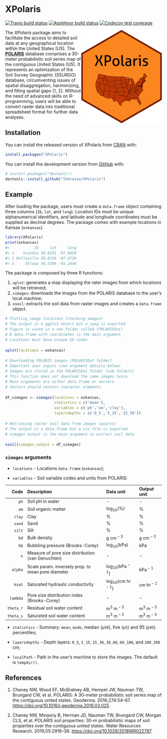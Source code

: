 
<!-- README.md is generated from README.Rmd. Please edit that file -->

# XPolaris

<!-- badges: start -->

[![Travis build
status](https://travis-ci.com/lhmrosso/XPolaris.svg?branch=master)](https://travis-ci.com/lhmrosso/XPolaris)
[![AppVeyor build
status](https://ci.appveyor.com/api/projects/status/github/lhmrosso/XPolaris?branch=master&svg=true)](https://ci.appveyor.com/project/lhmrosso/XPolaris)
[![Codecov test
coverage](https://codecov.io/gh/lhmrosso/XPolaris/branch/master/graph/badge.svg)](https://codecov.io/gh/lhmrosso/XPolaris?branch=master)
<!-- badges: end -->

<img src="man/figures/xpolaris.png" height="300" align="right"/>

The *XPolaris* package aims to facilitate the access to detailed soil
data at any geographical location within the United States (US). The
[**POLARIS**](http://hydrology.cee.duke.edu/POLARIS/) database comprises
a 30-meter probabilistic soil series map of the contiguous United States
(US). It represents an optimization of the Soil Survey Geographic
(SSURGO) database, circumventing issues of spatial disaggregation,
harmonizing, and filling spatial gaps \[1, 2\]. Without the need of
advanced skills on R-programming, users will be able to convert raster
data into traditional spreadsheet format for further data analyses.

## Installation

You can install the released version of XPolaris from
[CRAN](https://CRAN.R-project.org) with:

``` r
install.packages("XPolaris")
```

You can install the development version from
[GitHub](https://github.com/) with:

``` r
# install.packages("devtools")
devtools::install_github("lhmrosso/XPolaris")
```

## Example

After loading the package, users must create a `data.frame` object
containing three columns (`ID`, `lat`, and `long`). Location IDs must be
unique alphanumerical identifiers, and latitude and longitude
coordinates must be supplied as decimal degrees. The package comes with
example locations in Kansas (`exkansas`).

``` r
library(XPolaris)
print(exkansas)
#>           ID     lat     long
#> 1    Scandia 39.8291 -97.8458
#> 2 Belleville 39.8158 -97.6720
#> 3     Ottawa 38.5398 -95.2446
```

The package is composed by three R functions:  
1) `xplot`: generates a map displaying the rater images from which
locations will be retrieved;  
2) `ximages`: downloads the images from the POLARIS database to the
user’s local machine;  
3) `xsoil`: extracts the soil data from raster images and creates a
`data.frame` object.

``` r
# Plotting image locations (checking images)
# The output is a ggplot object but a jpeg is exported
# Figure is saved in a new folder called (POLARISOut)
# A data.frame with coordinates is the main argument
# Locations must have unique ID codes

xplot(locations = exkansas)

# Downloading POLARIS images (POLARISOut folder)
# Important user inputs (see argument details below)
# Images are stored in the POLARISOut folder (sub-folders)
# This function does not download the same images twice
# Main arguments are either data.frame or vectors
# Vectors should contain character elements

df_ximages <- ximages(locations = exkansas,
                      statistics = c('mean'),
                      variables = c('ph','om','clay'),
                      layersdepths = c('0_5','5_15','15_30'))

# Retrieving raster soil data from images (points)
# The output is a data.frame but a csv file is exported
# ximages output is the main argument to extract soil data

xsoil(ximages_output = df_ximages)
```

### `ximages` arguments

-   `locations` - Locations `data.frame` (`exkansas`);

-   `variables` - Soil variable codes and units from POLARIS:

|      Code | Description                                        | Data unit                              | Output unit                    |
|----------:|:---------------------------------------------------|:---------------------------------------|:-------------------------------|
|      `ph` | Soil pH in water                                   | \-                                     | \-                             |
|      `om` | Soil organic matter                                | log<sub>10</sub>(%)                    | %                              |
|    `clay` | Clay                                               | %                                      | %                              |
|    `sand` | Sand                                               | %                                      | %                              |
|    `silt` | Silt                                               | %                                      | %                              |
|      `bd` | Bulk density                                       | g cm<sup> − 3</sup>                    | g cm<sup> − 3</sup>            |
|      `hb` | Bubbling pressure (Brooks-Corey)                   | log<sub>10</sub>(kPa)                  | kPa                            |
|       `n` | Measure of pore size distribution (van Genuchten)  | \-                                     | \-                             |
|   `alpha` | Scale param. inversely prop. to mean pore diameter | log<sub>10</sub>(kPa<sup> − 1</sup>)   | kPa<sup> − 1</sup>             |
|    `ksat` | Saturated hydraulic conductivity                   | log<sub>10</sub>(cm hr<sup> − 1</sup>) | cm hr<sup> − 1</sup>           |
|  `lambda` | Pore size distribution index (Brooks-Corey)        | \-                                     | \-                             |
| `theta_r` | Residual soil water content                        | m<sup>3</sup> m<sup> − 3</sup>         | m<sup>3</sup> m<sup> − 3</sup> |
| `theta_s` | Saturated soil water content                       | m<sup>3</sup> m<sup> − 3</sup>         | m<sup>3</sup> m<sup> − 3</sup> |

-   `statistics` - Summary: `mean`, `mode`, median (`p50`), five (`p5`)
    and 95 (`p95`) percentiles;

-   `layersdepths` - Depth layers: `0_5`, `5_15`, `15_30`, `30_60`,
    `60_100`, and `100_200` cm;

-   `localPath` - Path in the user’s machine to store the images. The
    default is `tempdir()`.

## References

1.  Chaney NW, Wood EF, McBratney AB, Hempel JW, Nauman TW, Brungard CW,
    et al. POLARIS: A 30-meter probabilistic soil series map of the
    contiguous united states. Geoderma. 2016;274:54–67.
    <https://doi.org/10.1016/j.geoderma.2016.03.025>.

2.  Chaney NW, Minasny B, Herman JD, Nauman TW, Brungard CW, Morgan CLS,
    et al. POLARIS soil properties: 30-m probabilistic maps of soil
    properties over the contiguous united states. Water Resources
    Research. 2019;55:2916–38. <https://doi.org/10.1029/2018WR022797>.
